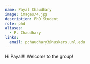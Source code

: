 ```yaml
---
name: Payal Chaudhary
image: images/4.jpg
description: PhD Student
role: phd
aliases:
  - P. Chaudhary
links:
  email: pchaudhary3@huskers.unl.edu
---
```


Hi Payal!!! Welcome to the group!
